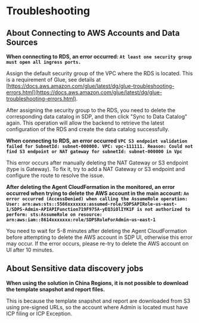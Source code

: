 # Troubleshooting

## About Connecting to AWS Accounts and Data Sources

**When connecting to RDS, an error occurred: ```At least one security group must open all ingress ports.```**

Assign the default security group of the VPC where the RDS is located. This is a requirement of Glue, see details at [https://docs.aws.amazon.com/glue/latest/dg/glue-troubleshooting-errors.html](https://docs.aws.amazon.com/glue/latest/dg/glue-troubleshooting-errors.html).

After assigning the security group to the RDS, you need to delete the corresponding data catalog in SDP, and then click "Sync to Data Catalog" again. This operation will allow the backend to retrieve the latest configuration of the RDS and create the data catalog successfully.

**When connecting to RDS, an error occurred ```VPC S3 endpoint validation failed for SubnetId: subnet-000000. VPC: vpc-111111. Reason: Could not find S3 endpoint or NAT gateway for subnetId: subnet-000000 in Vpc```**

This error occurs after manually deleting the NAT Gateway or S3 endpoint (type is Gateway). To fix it, try to add a NAT Gateway or S3 endpoint and configure the route to resolve the issue.

**After deleting the Agent CloudFormation in the monitored, an error occurred when trying to delete the AWS account in the main account: `An error occurred (AccessDenied) when calling the AssumeRole operation: User: arn:aws:sts::5566xxxxxxx:assumed-role/SDPSAPIRole-us-east-1/SDPS-Admin-APIAPIFunction719F975A-yEQ3iOlIYK1F is not authorized to perform: sts:AssumeRole on resource: arn:aws:iam::8614xxxxxxx:role/SDPSRoleForAdmin-us-east-1`**

You need to wait for 5-8 minutes after deleting the Agent CloudFormation before attempting to delete the AWS account in SDP UI, otherwise this error may occur. If the error occurs, please re-try to delete the AWS account on UI after 10 minutes.

## About Sensitive data discovery jobs
**When using the solution in China Regions, it is not possible to download the template snapshot and report files.**

This is because the template snapshot and report are downloaded from S3 using pre-signed URLs, so the account where Admin is located must have ICP filing or ICP Exception.